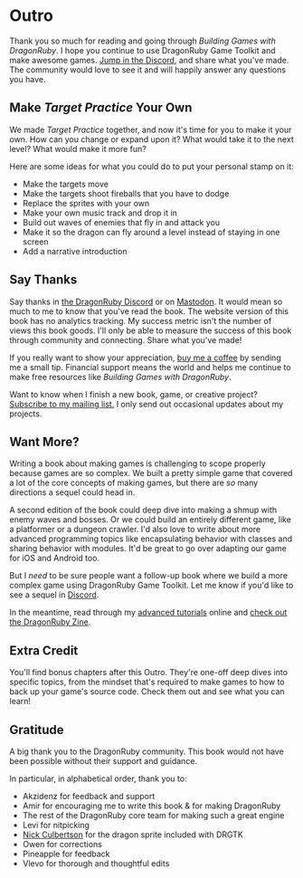 # Outro

Thank you so much for reading and going through _Building Games with DragonRuby_. I hope you continue to use DragonRuby Game Toolkit and make awesome games. [Jump in the Discord](https://discord.dragonruby.org), and share what you've made. The community would love to see it and will happily answer any questions you have.

## Make _Target Practice_ Your Own

We made _Target Practice_ together, and now it's time for you to make it your own. How can you change or expand upon it? What would take it to the next level? What would make it more fun?

Here are some ideas for what you could do to put your personal stamp on it:

- Make the targets move
- Make the targets shoot fireballs that you have to dodge
- Replace the sprites with your own
- Make your own music track and drop it in
- Build out waves of enemies that fly in and attack you
- Make it so the dragon can fly around a level instead of staying in one screen
- Add a narrative introduction

## Say Thanks

Say thanks in [the DragonRuby Discord](https://discord.dragonruby.org) or on [Mastodon](https://mastodon.gamedev.place/@brettmakesgames). It would mean so much to me to know that you've read the book. The website version of this book has no analytics tracking. My success metric isn't the number of views this book goods. I'll only be able to measure the success of this book through community and connecting. Share what you've made!

If you really want to show your appreciation, [buy me a coffee](https://www.buymeacoffee.com/brettchalupa) by sending me a small tip. Financial support means the world and helps me continue to make free resources like _Building Games with DragonRuby_.

Want to know when I finish a new book, game, or creative project? [Subscribe to my mailing list.](https://buttondown.email/brettchalupa) I only send out occasional updates about my projects.

## Want More?

Writing a book about making games is challenging to scope properly because games are so complex. We built a pretty simple game that covered a lot of the core concepts of making games, but there are _so_ many directions a sequel could head in.

A second edition of the book could deep dive into making a shmup with enemy waves and bosses. Or we could build an entirely different game, like a platformer or a dungeon crawler. I'd also love to write about more advanced programming topics like encapsulating behavior with classes and sharing behavior with modules. It'd be great to go over adapting our game for iOS and Android too.

But I _need_ to be sure people want a follow-up book where we build a more complex game using DragonRuby Game Toolkit. Let me know if you'd like to see a sequel in [Discord](https://discord.dragonruby.org).

In the meantime, read through my [advanced tutorials](https://www.dragonriders.community/recipes) online and [check out the DragonRuby Zine](https://www.dragonriders.community/zine).

## Extra Credit

You'll find bonus chapters after this Outro. They're one-off deep dives into specific topics, from the mindset that's required to make games to how to back up your game's source code. Check them out and see what you can learn!

## Gratitude

A big thank you to the DragonRuby community. This book would not have been possible without their support and guidance. 

In particular, in alphabetical order, thank you to:

- Akzidenz for feedback and support
- Amir for encouraging me to write this book & for making DragonRuby
- The rest of the DragonRuby core team for making such a great engine
- Levi for nitpicking
- [Nick Culbertson](https://twitter.com/MobyPixel) for the dragon sprite included with DRGTK
- Owen for corrections
- Pineapple for feedback
- Vlevo for thorough and thoughtful edits
